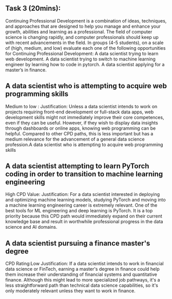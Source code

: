 ## Task 3 (20mins): 
Continuing Professional Development is a combination of ideas, techniques, and approaches that are designed to help you manage and enhance your growth, abilities and learning as a professional. The field of computer science is changing rapidly, and computer professionals should keep up with recent advancements in the field. 
In groups (4-5 students), on a scale of (high, medium, and low) evaluate each one of the following opportunities for Continuing Professional Development: 
A data scientist trying to learn web development. 
A data scientist trying to switch to machine learning engineer by learning how to code in pytorch. 
A data scientist applying for a master’s in finance. 

 
## A data scientist who is attempting to acquire web programming skills
Medium to low :
Justification: Unless a data scientist intends to work on projects requiring front-end development or full-stack data apps, web development skills might not immediately improve their core competences, even if they can be useful. However, if they wish to display data insights through dashboards or online apps, knowing web programming can be helpful. Compared to other CPD paths, this is less important but has a medium relevance for the advancement of a general data science profession.A data scientist who is attempting to acquire web programming skills

## A data scientist attempting to learn PyTorch coding in order to transition to machine learning engineering
High CPD Value:
Justification: For a data scientist interested in deploying and optimizing machine learning models, studying PyTorch and moving into a machine learning engineering career is extremely relevant. One of the best tools for ML engineering and deep learning is PyTorch. It is a top priority because this CPD path would immediately expand on their current knowledge base and result in worthwhile professional progress in the data science and AI domains.

## A data scientist pursuing a finance master's degree
CPD Rating:Low
Justification: If a data scientist intends to work in financial data science or FinTech, earning a master's degree in finance could help them increase their understanding of financial systems and quantitative finance. Although this might lead to more specialized job pathways, it's a less straightforward path than technical data science capabilities, so it's only moderately relevant unless they want to work in finance.

